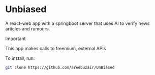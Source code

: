 # Unbiased
A react-web app with a springboot server that uses AI to verify news articles and rumours.
> [!IMPORTANT]  
> This app makes calls to freemium, external APIs

To install, run:
```bash
git clone https://github.com/areebuzair/UnBiased
```
